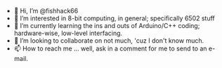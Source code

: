 - 👋 Hi, I’m @fishhack66
- 👀 I’m interested in 8-bit computing, in general; specifically 6502 stuff
- 🌱 I’m currently learning the ins and outs of Arduino/C++ coding; hardware-wise, low-level interfacing.
- 💞️ I’m looking to collaborate on not much, 'cuz I don't know much.
- 📫 How to reach me ... well, ask in a comment for me to send to an e-mail.

<!---
fishhack66/fishhack66 is a ✨ special ✨ repository because its `README.md` (this file) appears on your GitHub profile.
You can click the Preview link to take a look at your changes.
--->
